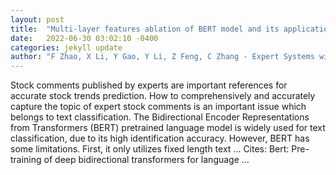 ```yaml
---
layout: post
title:  "Multi-layer features ablation of BERT model and its application in stock trend prediction"
date:   2022-06-30 03:02:10 -0400
categories: jekyll update
author: "F Zhao, X Li, Y Gao, Y Li, Z Feng, C Zhang - Expert Systems with Applications, 2022"
---
```

Stock comments published by experts are important references for accurate stock trends prediction. How to comprehensively and accurately capture the topic of expert stock comments is an important issue which belongs to text classification. The Bidirectional Encoder Representations from Transformers (BERT) pretrained language model is widely used for text classification, due to its high identification accuracy. However, BERT has some limitations. First, it only utilizes fixed length text …
Cites: ‪Bert: Pre-training of deep bidirectional transformers for language …‬  